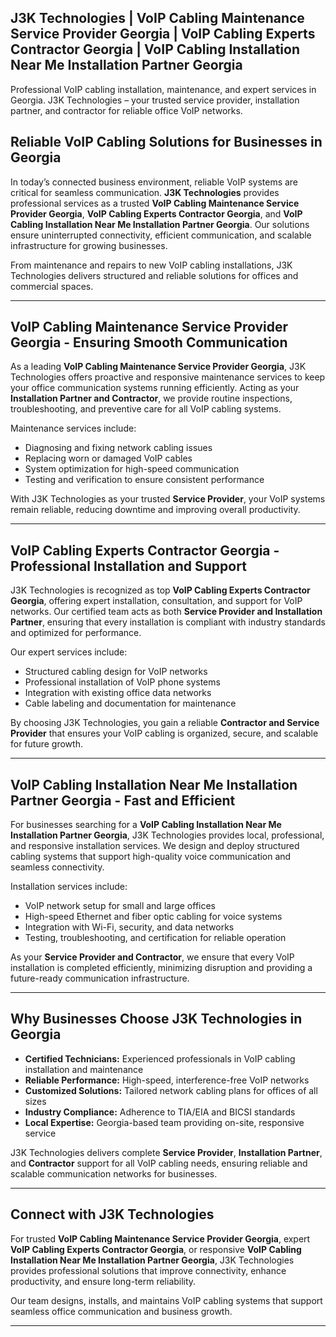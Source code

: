 
## J3K Technologies | VoIP Cabling Maintenance Service Provider Georgia | VoIP Cabling Experts Contractor Georgia | VoIP Cabling Installation Near Me Installation Partner Georgia
Professional VoIP cabling installation, maintenance, and expert services in Georgia. J3K Technologies – your trusted service provider, installation partner, and contractor for reliable office VoIP networks.


## Reliable VoIP Cabling Solutions for Businesses in Georgia

In today’s connected business environment, reliable VoIP systems are critical for seamless communication. **J3K Technologies** provides professional services as a trusted **VoIP Cabling Maintenance Service Provider Georgia**, **VoIP Cabling Experts Contractor Georgia**, and **VoIP Cabling Installation Near Me Installation Partner Georgia**. Our solutions ensure uninterrupted connectivity, efficient communication, and scalable infrastructure for growing businesses.

From maintenance and repairs to new VoIP cabling installations, J3K Technologies delivers structured and reliable solutions for offices and commercial spaces.

---

## VoIP Cabling Maintenance Service Provider Georgia - Ensuring Smooth Communication

As a leading **VoIP Cabling Maintenance Service Provider Georgia**, J3K Technologies offers proactive and responsive maintenance services to keep your office communication systems running efficiently. Acting as your **Installation Partner and Contractor**, we provide routine inspections, troubleshooting, and preventive care for all VoIP cabling systems.

Maintenance services include:
- Diagnosing and fixing network cabling issues  
- Replacing worn or damaged VoIP cables  
- System optimization for high-speed communication  
- Testing and verification to ensure consistent performance  

With J3K Technologies as your trusted **Service Provider**, your VoIP systems remain reliable, reducing downtime and improving overall productivity.

---

## VoIP Cabling Experts Contractor Georgia - Professional Installation and Support

J3K Technologies is recognized as top **VoIP Cabling Experts Contractor Georgia**, offering expert installation, consultation, and support for VoIP networks. Our certified team acts as both **Service Provider and Installation Partner**, ensuring that every installation is compliant with industry standards and optimized for performance.

Our expert services include:
- Structured cabling design for VoIP networks  
- Professional installation of VoIP phone systems  
- Integration with existing office data networks  
- Cable labeling and documentation for maintenance  

By choosing J3K Technologies, you gain a reliable **Contractor and Service Provider** that ensures your VoIP cabling is organized, secure, and scalable for future growth.

---

## VoIP Cabling Installation Near Me Installation Partner Georgia - Fast and Efficient

For businesses searching for a **VoIP Cabling Installation Near Me Installation Partner Georgia**, J3K Technologies provides local, professional, and responsive installation services. We design and deploy structured cabling systems that support high-quality voice communication and seamless connectivity.

Installation services include:
- VoIP network setup for small and large offices  
- High-speed Ethernet and fiber optic cabling for voice systems  
- Integration with Wi-Fi, security, and data networks  
- Testing, troubleshooting, and certification for reliable operation  

As your **Service Provider and Contractor**, we ensure that every VoIP installation is completed efficiently, minimizing disruption and providing a future-ready communication infrastructure.

---

## Why Businesses Choose J3K Technologies in Georgia

- **Certified Technicians:** Experienced professionals in VoIP cabling installation and maintenance  
- **Reliable Performance:** High-speed, interference-free VoIP networks  
- **Customized Solutions:** Tailored network cabling plans for offices of all sizes  
- **Industry Compliance:** Adherence to TIA/EIA and BICSI standards  
- **Local Expertise:** Georgia-based team providing on-site, responsive service  

J3K Technologies delivers complete **Service Provider**, **Installation Partner**, and **Contractor** support for all VoIP cabling needs, ensuring reliable and scalable communication networks for businesses.

---

## Connect with J3K Technologies

For trusted **VoIP Cabling Maintenance Service Provider Georgia**, expert **VoIP Cabling Experts Contractor Georgia**, or responsive **VoIP Cabling Installation Near Me Installation Partner Georgia**, J3K Technologies provides professional solutions that improve connectivity, enhance productivity, and ensure long-term reliability.

Our team designs, installs, and maintains VoIP cabling systems that support seamless office communication and business growth.

---
